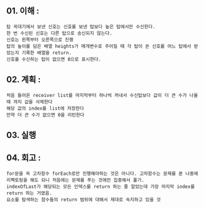 ## 01. 이해 : 
    탑 꼭대기에서 보낸 신호는 신호를 보낸 탑보다 높은 탑에서만 수신한다.
    한 번 수신된 신호는 다른 탑으로 송신되지 않는다.
    신호는 왼쪽부터 오른쪽으로 진행
    탑의 높이를 담은 배열 heights가 매개변수로 주어질 때 각 탑이 쏜 신호를 어느 탑에서 받았는지 기록한 배열을 return.
    신호를 수신하는 탑이 없으면 0으로 표시한다.
## 02. 계획 : 
    처음 들어온 receiver list를 마지막부터 하나씩 꺼내서 수신탑보다 값이 더 큰 수가 나올 때 까지 값을 삭제한다
    해당 값의 index를 list에 저장한다
    만약 더 큰 수가 없으면 0을 리턴한다
    
## 03. 실행 

## 04. 회고 : 
    for문을 꼭 고차함수 forEach로만 진행해야하는 것은 아니다. 고차함수는 문제를 푼 나중에 리펙토링을 해도 되니 처음에는 문제를 푸는 것에만 집중해서 풀기.
    indexOfLast가 해당되는 모든 인덱스를 return 하는 줄 알았는데 가장 마지막 index를 return 하는 거였음.
    요소를 탐색하는 함수들의 return 범위에 대해서 제대로 숙지하고 있을 것

